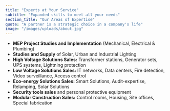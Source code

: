```yaml
---
title: "Experts at Your Service"
subtitle: "Expanded skills to meet all your needs"
section_title: "Our Areas of Expertise"
quote: "A partner is a strategic choice in a company's life"
image: "/images/uploads/about.jpg"
---
```


- **MEP Project Studies and Implementation** (Mechanical, Electrical & Plumbing)
- **Studies and Supply** of Solar, Urban and Industrial Lighting
- **High Voltage Solutions Sales:** Transformer stations, Generator sets, UPS systems, Lightning protection
- **Low Voltage Solutions Sales:** IT networks, Data centers, Fire detection, Video surveillance, Access control
- **Eco-energy Solutions Sales:** Smart Solutions, Audit-expertise, Relamping, Solar Solutions
- **Security tools sales** and personal protective equipment
- **Modular Construction Sales:** Control rooms, Housing, Site offices, Special fabrication